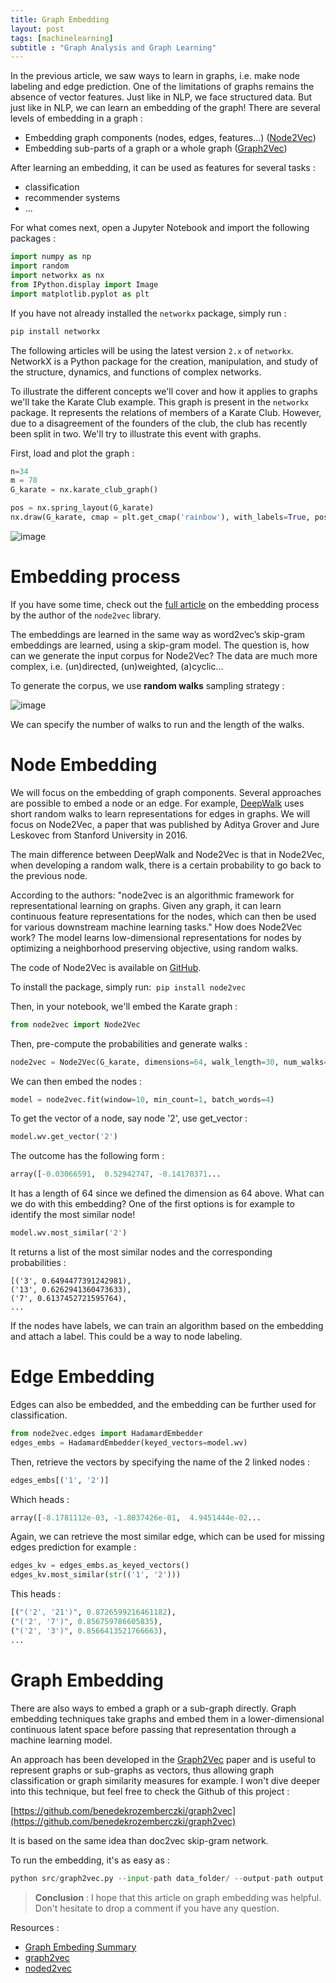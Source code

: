 ```yaml
---
title: Graph Embedding
layout: post
tags: [machinelearning]
subtitle : "Graph Analysis and Graph Learning"
---
```


In the previous article, we saw ways to learn in graphs, i.e. make node labeling and edge prediction. One of the limitations of graphs remains the absence of vector features. Just like in NLP, we face structured data. But just like in NLP, we can learn an embedding of the graph! There are several levels of embedding in a graph :
- Embedding graph components (nodes, edges, features…) ([Node2Vec](https://snap.stanford.edu/node2vec/))
- Embedding sub-parts of a graph or a whole graph ([Graph2Vec](https://arxiv.org/abs/1707.05005))

After learning an embedding, it can be used as features for several tasks :
- classification
- recommender systems
- ...

<script type="text/javascript" async
    src="https://cdn.mathjax.org/mathjax/latest/MathJax.js?config=TeX-MML-AM_CHTML">
</script>

For what comes next, open a Jupyter Notebook and import the following packages :

```python
import numpy as np
import random
import networkx as nx
from IPython.display import Image
import matplotlib.pyplot as plt
```

If you have not already installed the `networkx` package, simply run :

```bash
pip install networkx
```

The following articles will be using the latest version  `2.x` of  `networkx`. NetworkX is a Python package for the creation, manipulation, and study of the structure, dynamics, and functions of complex networks.

To illustrate the different concepts we'll cover and how it applies to graphs we'll take the Karate Club example. This graph is present in the `networkx` package. It represents the relations of members of a Karate Club. However, due to a disagreement of the founders of the club, the club has recently been split in two. We'll try to illustrate this event with graphs. 

First, load and plot the graph :

```python
n=34
m = 78
G_karate = nx.karate_club_graph()

pos = nx.spring_layout(G_karate)
nx.draw(G_karate, cmap = plt.get_cmap('rainbow'), with_labels=True, pos=pos)
```

![image](https://maelfabien.github.io/assets/images/karate.jpg)

# Embedding process

If you have some time, check out the [full article](https://towardsdatascience.com/node2vec-embeddings-for-graph-data-32a866340fef) on the embedding process by the author of the `node2vec` library.

The embeddings are learned in the same way as word2vec’s skip-gram embeddings are learned, using a skip-gram model. The question is, how can we generate the input corpus for Node2Vec? The data are much more complex, i.e. (un)directed, (un)weighted, (a)cyclic... 

To generate the corpus, we use **random walks** sampling strategy :

![image](https://maelfabien.github.io/assets/images/g_embed.jpg)

We can specify the number of walks to run and the length of the walks. 

# Node Embedding

We will focus on the embedding of graph components. Several approaches are possible to embed a node or an edge. For example, [DeepWalk](http://www.perozzi.net/projects/deepwalk/) uses short random walks to learn representations for edges in graphs. We will focus on Node2Vec, a paper that was published by Aditya Grover and Jure Leskovec from Stanford University in 2016.

The main difference between DeepWalk and Node2Vec is that in Node2Vec, when developing a random walk, there is a certain probability to go back to the previous node.

According to the authors: "node2vec is an algorithmic framework for representational learning on graphs. Given any graph, it can learn continuous feature representations for the nodes, which can then be used for various downstream machine learning tasks."
How does Node2Vec work? The model learns low-dimensional representations for nodes by optimizing a neighborhood preserving objective, using random walks. 

The code of Node2Vec is available on [GitHub](https://github.com/eliorc/node2vec).

To install the package, simply run:  `pip install node2vec`

Then, in your notebook, we'll embed the Karate graph :

```python
from node2vec import Node2Vec
```

Then, pre-compute the probabilities and generate walks :

```python
node2vec = Node2Vec(G_karate, dimensions=64, walk_length=30, num_walks=200, workers=4)
```

We can then embed the nodes :

```python
model = node2vec.fit(window=10, min_count=1, batch_words=4)
```

To get the vector of a node, say node '2', use get_vector :

```python
model.wv.get_vector('2')
```

The outcome has the following form :

```python
array([-0.03066591,  0.52942747, -0.14170371...
```

It has a length of 64 since we defined the dimension as 64 above. What can we do with this embedding? One of the first options is for example to identify the most similar node!

```python
model.wv.most_similar('2')
```

It returns a list of the most similar nodes and the corresponding probabilities :

```
[('3', 0.6494477391242981),
('13', 0.6262941360473633),
('7', 0.6137452721595764),
...
```

If the nodes have labels, we can train an algorithm based on the embedding and attach a label. This could be a way to node labeling.

# Edge Embedding

Edges can also be embedded, and the embedding can be further used for classification.

```python
from node2vec.edges import HadamardEmbedder
edges_embs = HadamardEmbedder(keyed_vectors=model.wv)
```

Then, retrieve the vectors by specifying the name of the 2 linked nodes :
```python
edges_embs[('1', '2')]
```

Which heads :

```python
array([-8.1781112e-03, -1.8037426e-01,  4.9451444e-02...
```

Again, we can retrieve the most similar edge, which can be used for missing edges prediction for example :

```python
edges_kv = edges_embs.as_keyed_vectors()
edges_kv.most_similar(str(('1', '2')))
```

This heads :

```python
[("('2', '21')", 0.8726599216461182),
("('2', '7')", 0.856759786605835),
("('2', '3')", 0.8566413521766663),
...
```

# Graph Embedding

There are also ways to embed a graph or a sub-graph directly. Graph embedding techniques take graphs and embed them in a lower-dimensional continuous latent space before passing that representation through a machine learning model.

An approach has been developed in the [Graph2Vec](https://arxiv.org/abs/1707.05005) paper and is useful to represent graphs or sub-graphs as vectors, thus allowing graph classification or graph similarity measures for example. I won't dive deeper into this technique, but feel free to check the Github of this project :

[https://github.com/benedekrozemberczki/graph2vec](https://github.com/benedekrozemberczki/graph2vec)


It is based on the same idea than doc2vec skip-gram network.

To run the embedding, it's as easy as :
```python
python src/graph2vec.py --input-path data_folder/ --output-path output.csv
```

> **Conclusion** : I hope that this article on graph embedding was helpful. Don't hesitate to drop a comment if you have any question.

Resources :
- [Graph Embeding Summary](https://towardsdatascience.com/graph-embeddings-the-summary-cc6075aba007)
- [graph2vec](https://github.com/benedekrozemberczki/graph2vec)
- [noded2vec](https://github.com/eliorc/node2vec)
